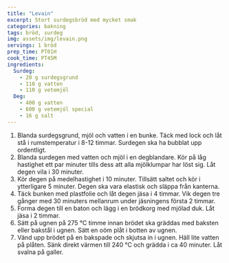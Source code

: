 ```yaml
---
title: "Levain"
excerpt: Stort surdegsbröd med mycket smak
categories: bakning
tags: bröd, surdeg
img: assets/img/levain.png
servings: 1 bröd
prep_time: PT01H
cook_time: PT45M
ingredients:
  Surdeg:
    - 20 g surdegsgrund
    - 110 g vatten
    - 110 g vetemjöl
  Deg:
    - 400 g vatten
    - 600 g vetemjöl special
    - 16 g salt
---
```


1. Blanda surdegsgrund, mjöl och vatten i en bunke. Täck med lock och låt stå i
   rumstemperatur i 8-12 timmar. Surdegen ska ha bubblat upp ordentligt.
2. Blanda surdegen med vatten och mjöl i en degblandare. Kör på låg hastighet
   ett par minuter tills dess att alla mjölklumpar har löst sig. Låt degen vila
   i 30 minuter.
3. Kör degen på medelhastighet i 10 minuter. Tillsätt saltet och kör i
   ytterligare 5 minuter. Degen ska vara elastisk och släppa från kanterna.
4. Täck bunken med plastfolie och låt degen jäsa i 4 timmar. Vik degen tre
   gånger med 30 minuters mellanrum under jäsningens första 2 timmar.
5. Forma degen till en baton och lägg i en brödkorg med mjölad duk. Låt jäsa i 2
   timmar.
6. Sätt på ugnen på 275 °C timme innan brödet ska gräddas med baksten eller
   bakstål i ugnen. Sätt en oöm plåt i botten av ugnen.
7. Vänd upp brödet på en bakspade och skjutsa in i ugnen. Häll lite vatten på
   plåten. Sänk direkt värmen till 240 °C och grädda i ca 40 minuter. Låt svalna
   på galler.
